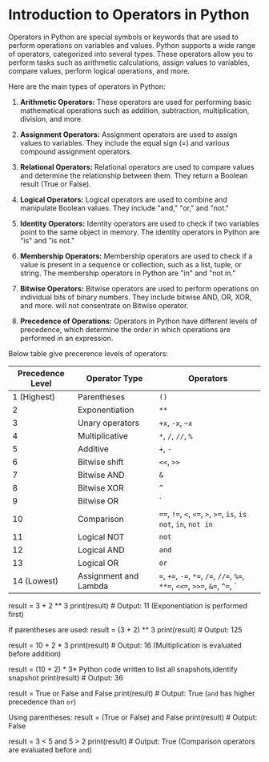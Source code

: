 # Introduction to Operators in Python

Operators in Python are special symbols or keywords that are used to perform operations on variables and values. Python supports a wide range of operators, categorized into several types. These operators allow you to perform tasks such as arithmetic calculations, assign values to variables, compare values, perform logical operations, and more.

Here are the main types of operators in Python:

1. **Arithmetic Operators:** These operators are used for performing basic mathematical operations such as addition, subtraction, multiplication, division, and more.

2. **Assignment Operators:** Assignment operators are used to assign values to variables. They include the equal sign (=) and various compound assignment operators.

3. **Relational Operators:** Relational operators are used to compare values and determine the relationship between them. They return a Boolean result (True or False).

4. **Logical Operators:** Logical operators are used to combine and manipulate Boolean values. They include "and," "or," and "not."

5. **Identity Operators:** Identity operators are used to check if two variables point to the same object in memory. The identity operators in Python are "is" and "is not."

6. **Membership Operators:** Membership operators are used to check if a value is present in a sequence or collection, such as a list, tuple, or string. The membership operators in Python are "in" and "not in."

7. **Bitwise Operators:** Bitwise operators are used to perform operations on individual bits of binary numbers. They include bitwise AND, OR, XOR, and more.
    will not consentrate on Bitwise operator.

8. **Precedence of Operations:** Operators in Python have different levels of precedence, which determine the order in which operations are performed in an expression.

Below table give precerence levels of operators:

| Precedence Level | Operator Type                       | Operators                                   |
|------------------|-------------------------------------|---------------------------------------------|
| 1 (Highest)      | Parentheses                         | `()`                                        |
| 2                | Exponentiation                      | `**`                                        |
| 3                | Unary operators                     | `+x`, `-x`, `~x`                            |
| 4                | Multiplicative                      | `*`, `/`, `//`, `%`                         |
| 5                | Additive                            | `+`, `-`                                    |
| 6                | Bitwise shift                       | `<<`, `>>`                                  |
| 7                | Bitwise AND                         | `&`                                         |
| 8                | Bitwise XOR                         | `^`                                         |
| 9                | Bitwise OR                          | `|`                                         |
| 10               | Comparison                          | `==`, `!=`, `<`, `<=`, `>`, `>=`, `is`, `is not`, `in`, `not in` |
| 11               | Logical NOT                         | `not`                                       |
| 12               | Logical AND                         | `and`                                       |
| 13               | Logical OR                          | `or`                                        |
| 14 (Lowest)      | Assignment and Lambda               | `=`, `+=`, `-=`, `*=`, `/=`, `//=`, `%=`, `**=`, `<<=`, `>>=`, `&=`, `^=`, `|=`, `lambda` |

result = 3 + 2 ** 3
print(result)  # Output: 11 (Exponentiation is performed first)

If parentheses are used:
result = (3 + 2) ** 3
print(result)  # Output: 125


result = 10 + 2 * 3
print(result)  # Output: 16 (Multiplication is evaluated before addition)

result = (10 + 2) * 3* Python code written to list all snapshots,identify snapshot
print(result)  # Output: 36


result = True or False and False
print(result)  # Output: True (`and` has higher precedence than `or`)

Using parentheses:
result = (True or False) and False
print(result)  # Output: False

result = 3 < 5 and 5 > 2
print(result)  # Output: True (Comparison operators are evaluated before `and`)

